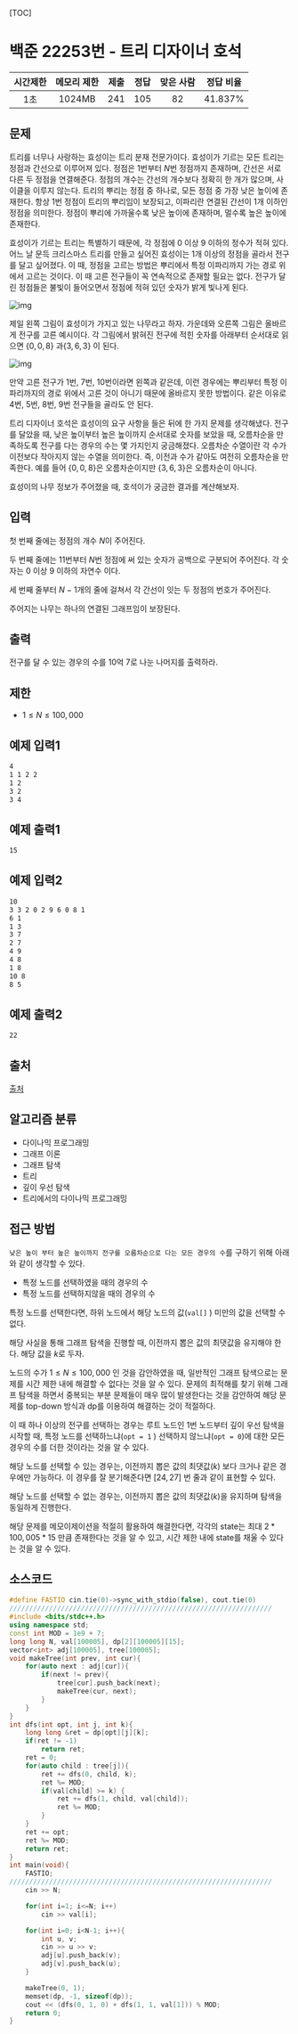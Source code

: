 [TOC]

# 백준 22253번 - 트리 디자이너 호석

| 시간제한 | 메모리 제한 | 제출 | 정답 | 맞은 사람 | 정답 비율 |
| :------: | :---------: | :--: | :--: | :-------: | :-------: |
|   1초    |   1024MB    | 241  | 105  |    82     |  41.837%  |



## 문제

트리를 너무나 사랑하는 효성이는 트리 분재 전문가이다. 효성이가 기르는 모든 트리는 정점과 간선으로 이루어져 있다. 정점은 $1$번부터 $N$번 정점까지 존재하며, 간선은 서로 다른 두 정점을 연결해준다. 정점의 개수는 간선의 개수보다 정확히 한 개가 많으며, 사이클을 이루지 않는다. 트리의 뿌리는 정점 중 하나로, 모든 정점 중 가장 낮은 높이에 존재한다. 항상 1번 정점이 트리의 뿌리임이 보장되고, 이파리란 연결된 간선이 1개 이하인 정점을 의미한다. 정점이 뿌리에 가까울수록 낮은 높이에 존재하며, 멀수록 높은 높이에 존재한다.

효성이가 기르는 트리는 특별하기 때문에, 각 정점에 $0$ 이상 $9$ 이하의 정수가 적혀 있다. 어느 날 문득 크리스마스 트리를 만들고 싶어진 효성이는 1개 이상의 정점을 골라서 전구를 달고 싶어졌다. 이 때, 정점을 고르는 방법은 뿌리에서 특정 이파리까지 가는 경로 위에서 고르는 것이다. 이 때 고른 전구들이 꼭 연속적으로 존재할 필요는 없다. 전구가 달린 정점들은 불빛이 들어오면서 정점에 적혀 있던 숫자가 밝게 빛나게 된다.

![img](https://upload.acmicpc.net/cbac2bf9-b43b-44dd-9842-e769c922b8ef/-/preview/)

제일 왼쪽 그림이 효성이가 가지고 있는 나무라고 하자. 가운데와 오른쪽 그림은 올바르게 전구를 고른 예시이다. 각 그림에서 밝혀진 전구에 적힌 숫자를 아래부터 순서대로 읽으면 $\{0, 0, 8\}$  과$\{3, 6, 3\}$ 이 된다.

![img](https://upload.acmicpc.net/a6c90ed3-9d5b-442d-b126-23a4fcf39c41/-/preview/)

만약 고른 전구가 1번, 7번, 10번이라면 왼쪽과 같은데, 이런 경우에는 뿌리부터 특정 이파리까지의 경로 위에서 고른 것이 아니기 때문에 올바르지 못한 방법이다. 같은 이유로 4번, 5번, 8번, 9번 전구들을 골라도 안 된다.

트리 디자이너 호석은 효성이의 요구 사항을 들은 뒤에 한 가지 문제를 생각해냈다. 전구를 달았을 때, 낮은 높이부터 높은 높이까지 순서대로 숫자를 보았을 때, 오름차순을 만족하도록 전구를 다는 경우의 수는 몇 가지인지 궁금해졌다. 오름차순 수열이란 각 수가 이전보다 작아지지 않는 수열을 의미한다. 즉, 이전과 수가 같아도 여전히 오름차순을 만족한다. 예를 들어 $\{0, 0, 8\}$은 오름차순이지만 $\{3, 6, 3\}$은 오름차순이 아니다.

효성이의 나무 정보가 주어졌을 때, 호석이가 궁금한 결과를 계산해보자.



## 입력

첫 번째 줄에는 정점의 개수 $N$이 주어진다.

두 번째 줄에는 1$1$번부터 $N$번 정점에 써 있는 숫자가 공백으로 구분되어 주어진다. 각 숫자는 $0$ 이상 $9$ 이하의 자연수 이다.

세 번째 줄부터 $N-1$개의 줄에 걸쳐서 각 간선이 잇는 두 정점의 번호가 주어진다.

주어지는 나무는 하나의 연결된 그래프임이 보장된다.

## 출력

전구를 달 수 있는 경우의 수를 10억 7로 나눈 나머지를 출력하라.



## 제한

- $1 ≤ N ≤ 100,000$ 

## 예제 입력1

``` html
4
1 1 2 2
1 2
3 2
3 4
```

## 예제 출력1

```html
15
```



## 예제 입력2

``` html
10
3 3 2 0 2 9 6 0 8 1
6 1
1 3
3 7
2 7
4 9
4 8
1 8
10 8
8 5
```

## 예제 출력2

```html
22
```

## 출처

[출처](https://www.acmicpc.net/problem/22253)

## 알고리즘 분류

* 다이나믹 프로그래밍
* 그래프 이론
* 그래프 탐색
* 트리
* 깊이 우선 탐색
* 트리에서의 다이나믹 프로그래밍

## 접근 방법

`낮은 높이 부터 높은 높이까지 전구를 오름차순으로 다는 모든 경우의 수`를 구하기 위해 아래와 같이 생각할 수 있다.

* 특정 노드를 선택하였을 때의 경우의 수
* 특정 노드를 선택하지않을 때의 경우의 수

특정 노드를 선택한다면, 하위 노드에서 해당 노드의 값(`val[]` ) 미만의 값을 선택할 수 없다. 

해당 사실을 통해 그래프 탐색을 진행할 때, 이전까지 뽑은 값의 최댓값을 유지해야 한다. 해당 값을 $k$로 두자.



노드의 수가 $1 \leq N \leq 100,000$ 인 것을 감안하였을 때, 일반적인 그래프 탐색으로는 문제를 시간 제한 내에 해결할 수 없다는 것을 알 수 있다. 문제의 최적해를 찾기 위해 그래프 탐색을 하면서 중복되는 부분 문제들이 매우 많이 발생한다는 것을 감안하여 해당 문제를 top-down 방식과 dp를 이용하여 해결하는 것이 적절하다.



이 때 하나 이상의 전구를 선택하는 경우는 루트 노드인 $1$번 노드부터 깊이 우선 탐색을 시작할 때, 특정 노드를 선택하느냐(`opt = 1` ) 선택하지 않느냐(`opt = 0`)에 대한 모든 경우의 수를 더한 것이라는 것을 알 수 있다.

해당 노드를 선택할 수 있는 경우는, 이전까지 뽑은 값의 최댓값($k$) 보다 크거나 같은 경우에만 가능하다. 이 경우를 잘 분기해준다면 $[24,27]$ 번 줄과 같이 표현할 수 있다.

해당 노드를 선택할 수 없는 경우는, 이전까지 뽑은 값의 최댓값($k$)을 유지하며 탐색을 동일하게 진행한다.



해당 문제를 메모이제이션을 적절히 활용하여 해결한다면, 각각의 state는 최대 $2 * 100,005 * 15$ 만큼 존재한다는 것을 알 수 있고, 시간 제한 내에 state를 채울 수 있다는 것을 알 수 있다.



## 소스코드

```c++
#define FASTIO cin.tie(0)->sync_with_stdio(false), cout.tie(0)
//////////////////////////////////////////////////////////////////
#include <bits/stdc++.h>
using namespace std;
const int MOD = 1e9 + 7;
long long N, val[100005], dp[2][100005][15];
vector<int> adj[100005], tree[100005];
void makeTree(int prev, int cur){
    for(auto next : adj[cur]){
        if(next != prev){
            tree[cur].push_back(next);
            makeTree(cur, next);
        }
    }
}
int dfs(int opt, int j, int k){
    long long &ret = dp[opt][j][k];
    if(ret != -1)
        return ret;
    ret = 0;
    for(auto child : tree[j]){
        ret += dfs(0, child, k);
        ret %= MOD;
        if(val[child] >= k) {
            ret += dfs(1, child, val[child]);
            ret %= MOD;
        }
    }
    ret += opt;
    ret %= MOD;
    return ret;
}
int main(void){
    FASTIO;
//////////////////////////////////////////////////////////////////
    cin >> N;

    for(int i=1; i<=N; i++)
        cin >> val[i];

    for(int i=0; i<N-1; i++){
        int u, v;
        cin >> u >> v;
        adj[u].push_back(v);
        adj[v].push_back(u);
    }

    makeTree(0, 1);
    memset(dp, -1, sizeof(dp));
    cout << (dfs(0, 1, 0) + dfs(1, 1, val[1])) % MOD;
    return 0;
}
```